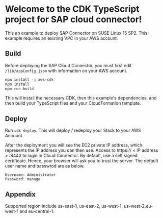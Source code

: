 # Welcome to the CDK TypeScript project for SAP cloud connector!

This an example to deploy SAP Connector on SUSE Linux 15 SP2. This example requires an existing VPC in your AWS account. 

## Build

Before deploying the SAP Cloud Connector, you must first edit `/lib/appConfig.json` with information on your AWS account.

```bash
npm install -g aws-cdk
npm install
npm run build
```
This will install the necessary CDK, then this example's dependencies, and then build your TypeScript files and your CloudFormation template.

## Deploy

Run `cdk deploy`. This will deploy / redeploy your Stack to your AWS Account.

After the deployment you will see the EC2 private IP address, which represents the IP address you can then use. Access to https:// < IP address > :8443 to login in Cloud Connector. By default, use a self signed certificate. Hence, your browser will ask you to trust the server. The default user name and passwrod are as below.

    Username: Administrator
    Password: manage

## Appendix 
Supported region include us-east-1, us-east-2, us-west-1, us-west-2,eu-west-1 and eu-central-1. 
